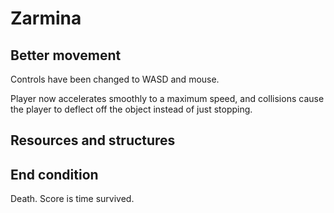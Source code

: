 Zarmina
=======

Better movement
---------------

Controls have been changed to WASD and mouse.

Player now accelerates smoothly to a maximum speed, and collisions cause the player to deflect off the object instead of just stopping.

Resources and structures
------------------------

End condition
-------------

Death.  Score is time survived.
